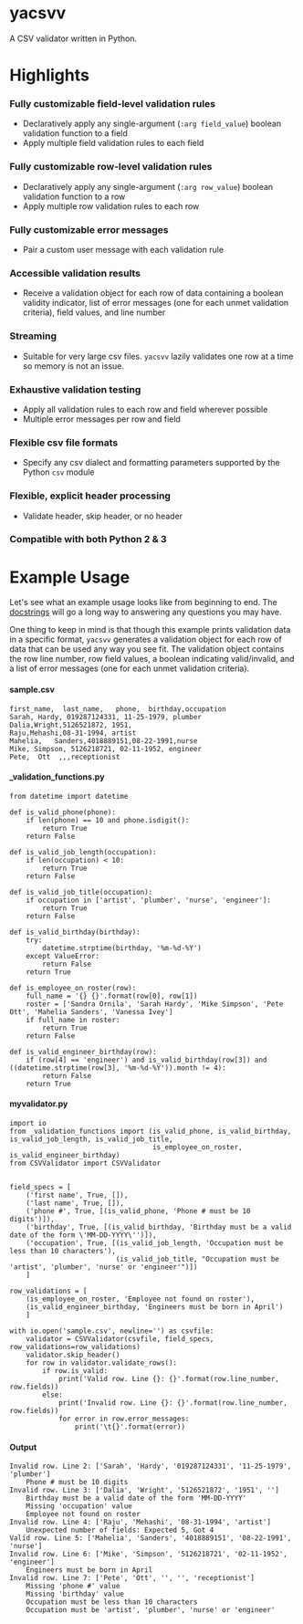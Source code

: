 # yacsvv
A CSV validator written in Python.

# Highlights
### Fully customizable field-level validation rules
- Declaratively apply any single-argument (`:arg field_value`) boolean validation function to a field
- Apply multiple field validation rules to each field
### Fully customizable row-level validation rules
- Declaratively apply any single-argument (`:arg row_value`) boolean validation function to a row
- Apply multiple row validation rules to each row
### Fully customizable error messages
- Pair a custom user message with each validation rule
### Accessible validation results
- Receive a validation object for each row of data containing a boolean validity indicator, list of error messages (one for each unmet validation criteria), field values, and line number
### Streaming
- Suitable for very large csv files. `yacsvv` lazily validates one row at a time so memory is not an issue.
### Exhaustive validation testing
- Apply all validation rules to each row and field wherever possible 
- Multiple error messages per row and field
### Flexible csv file formats
- Specify any csv dialect and formatting parameters supported by the Python `csv` module
### Flexible, explicit header processing
- Validate header, skip header, or no header
### Compatible with both Python 2 & 3

# Example Usage
Let's see what an example usage looks like from beginning to end. The [docstrings](./CSVValidator.py) will go a long way to answering any questions you may have.

One thing to keep in mind is that though this example prints validation data in a specific format, `yacsvv` generates a validation object for each row of data that can be used any way you see fit. The validation object contains the row line number, row field values, a boolean indicating valid/invalid, and a list of error messages (one for each unmet validation criteria).

#### sample.csv
```
first_name,  last_name,   phone,  birthday,occupation
Sarah, Hardy, 019287124331, 11-25-1979, plumber
Dalia,Wright,5126521872, 1951,
Raju,Mehashi,08-31-1994, artist
Mahelia,   Sanders,4018889151,08-22-1991,nurse
Mike, Simpson, 5126218721, 02-11-1952, engineer
Pete,  Ott  ,,,receptionist
```

#### _validation_functions.py
```
from datetime import datetime

def is_valid_phone(phone):
    if len(phone) == 10 and phone.isdigit():
        return True
    return False

def is_valid_job_length(occupation):
    if len(occupation) < 10:
        return True
    return False

def is_valid_job_title(occupation):
    if occupation in ['artist', 'plumber', 'nurse', 'engineer']:
        return True
    return False

def is_valid_birthday(birthday):
    try:
        datetime.strptime(birthday, '%m-%d-%Y')
    except ValueError:
        return False
    return True

def is_employee_on_roster(row):
    full_name = '{} {}'.format(row[0], row[1])
    roster = ['Sandra Ornila', 'Sarah Hardy', 'Mike Simpson', 'Pete Ott', 'Mahelia Sanders', 'Vanessa Ivey']
    if full_name in roster:
        return True
    return False

def is_valid_engineer_birthday(row):
    if (row[4] == 'engineer') and is_valid_birthday(row[3]) and ((datetime.strptime(row[3], '%m-%d-%Y')).month != 4):
        return False
    return True
```

#### myvalidator.py
```
import io
from _validation_functions import (is_valid_phone, is_valid_birthday, is_valid_job_length, is_valid_job_title,
                                   is_employee_on_roster, is_valid_engineer_birthday)
from CSVValidator import CSVValidator


field_specs = [
    ('first name', True, []),
    ('last name', True, []),
    ('phone #', True, [(is_valid_phone, 'Phone # must be 10 digits')]),
    ('birthday', True, [(is_valid_birthday, 'Birthday must be a valid date of the form \'MM-DD-YYYY\'')]),
    ('occupation', True, [(is_valid_job_length, 'Occupation must be less than 10 characters'),
                          (is_valid_job_title, "Occupation must be 'artist', 'plumber', 'nurse' or 'engineer'")])
    ]

row_validations = [
    (is_employee_on_roster, 'Employee not found on roster'),
    (is_valid_engineer_birthday, 'Engineers must be born in April')
    ]

with io.open('sample.csv', newline='') as csvfile:
    validator = CSVValidator(csvfile, field_specs, row_validations=row_validations)
    validator.skip_header()
    for row in validator.validate_rows():
        if row.is_valid:
            print('Valid row. Line {}: {}'.format(row.line_number, row.fields))
        else:
            print('Invalid row. Line {}: {}'.format(row.line_number, row.fields))
            for error in row.error_messages:
                print('\t{}'.format(error))
```

#### Output
```
Invalid row. Line 2: ['Sarah', 'Hardy', '019287124331', '11-25-1979', 'plumber']
	Phone # must be 10 digits
Invalid row. Line 3: ['Dalia', 'Wright', '5126521872', '1951', '']
	Birthday must be a valid date of the form 'MM-DD-YYYY'
	Missing 'occupation' value
	Employee not found on roster
Invalid row. Line 4: ['Raju', 'Mehashi', '08-31-1994', 'artist']
	Unexpected number of fields: Expected 5, Got 4
Valid row. Line 5: ['Mahelia', 'Sanders', '4018889151', '08-22-1991', 'nurse']
Invalid row. Line 6: ['Mike', 'Simpson', '5126218721', '02-11-1952', 'engineer']
	Engineers must be born in April
Invalid row. Line 7: ['Pete', 'Ott', '', '', 'receptionist']
	Missing 'phone #' value
	Missing 'birthday' value
	Occupation must be less than 10 characters
	Occupation must be 'artist', 'plumber', 'nurse' or 'engineer'
  ```
